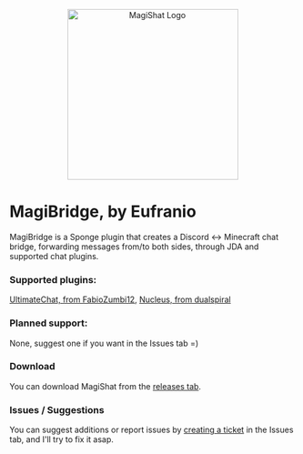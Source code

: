 <p align="center">
  <img src="https://cdn.discordapp.com/attachments/189087591683981313/333642110555127808/CARALHO.png" width="300" alt="MagiShat Logo"/>
</p>

# MagiBridge, by Eufranio
MagiBridge is a Sponge plugin that creates a Discord <-> Minecraft chat bridge, forwarding messages from/to both sides, through JDA and supported chat plugins.

### Supported plugins:
[UltimateChat, from FabioZumbi12](https://forums.spongepowered.org/t/thought-balloon-ultimatechat-v-1-7-0-api-5-6), [Nucleus, from dualspiral](https://ore.spongepowered.org/Nucleus/Nucleus)

### Planned support:
None, suggest one if you want in the Issues tab =)

### Download
You can download MagiShat from the [releases tab](https://github.com/Eufranio/MagiShat/releases).

### Issues / Suggestions
You can suggest additions or report issues by [creating a ticket](https://github.com/Eufranio/MagiShat/issues/new) in the Issues tab, and I'll try to fix it asap.
